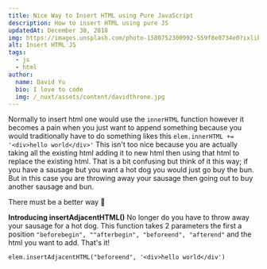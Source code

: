 ```yaml
---
title: Nice Way to Insert HTML using Pure JavaScript
description: How to insert HTML using pure JS
updatedAt: December 30, 2018
img: https://images.unsplash.com/photo-1580752300992-559f8e0734e0?ixlib=rb-1.2.1&ixid=eyJhcHBfaWQiOjEyMDd9&auto=format&fit=crop&w=634&q=80
alt: Insert HTML JS
tags:
  - js
  - html
author:
  name: David Yu
  bio: I love to code
  img: /_nuxt/assets/content/davidthrone.jpg
---
```


Normally to insert html one would use the `innerHTML` function however it becomes a pain when you just want to append something because you would traditionally have to do something likes this `elem.innerHTML += '<div>hello world</div>'` This isn't too nice because you are actually taking all the existing html adding it to new html then using that html to replace the existing html. That is a bit confusing but think of it this way; if you have a sausage but you want a hot dog you would just go buy the bun. But in this case you are throwing away your sausage then going out to buy another sausage and bun.

There must be a better way :thinking:

**Introducing insertAdjacentHTML()**
No longer do you have to throw away your sausage for a hot dog. This function takes 2 parameters the first a position `"beforebegin", ""afterbegin", "beforeend", "afterend"` and the html you want to add. That's it!

`elem.insertAdjacentHTML("beforeend", '<div>hello world</div')`
